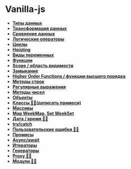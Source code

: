 # Vanilla-js

* **<a href="./pages/types/readme.md">Типы данных</a>**
* **<a href="./pages/transformation/readme.md">Трансформация данных</a>**
* **<a href="./pages/compare/readme.md">Сравнение данных</a>**
* **<a href="./pages/logic-operators/readme.md">Логические операторы</a>**
* **<a href="./pages/cycles/readme.md">Циклы</a>**
* **<a href="./pages/hoisting/readme.md">Hoisting</a>**
* **<a href="./pages/variables/readme.md">Виды переменных</a>**
* **<a href="./pages/functions/readme.md">Функции</a>**
* **<a href="./pages/scope/readme.md">Scope / область видимости</a>**
* **<a href="./pages/closure/readme.md">Замыкание</a>**
* **<a href="./pages/higher-order-functions/readme.md">Higher Order Functions / функции высшего порядка</a>**
* **<a href="./pages/string/readme.md">Методы строк</a>**
* **<a href="./pages/reg-exp/readme.md">Регулярные выражения</a>**
* **<a href="./pages/numbers/readme.md">Методы чисел</a>**
* **<a href="./pages/objects/readme.md">Объекты</a>**
* **<a href="./pages/classes/readme.md">Классы ✍🏼(дописать примеси)</a>**
* **<a href="./pages/array/readme.md">Массивы</a>**
* **<a href="./pages/map-set/readme.md">Map WeekMap, Set WeekSet</a>**
* **<a href="./pages/array/readme.md">Дата / время ✍🏼</a>**
* **<a href="./pages/try-catch/readme.md">try/catch</a>**
* **<a href="./pages/try-catch/readme.md">Пользовательские ошибки ✍🏼</a>**
* **<a href="./pages/promise/readme.md">Промисы</a>**
* **<a href="./pages/async-await/readme.md">Async/await</a>**
* **<a href="./pages/iterators/readme.md">Итераторы</a>**
* **<a href="./pages/generators/readme.md">Генераторы</a>**
* **<a href="./pages/async-await/readme.md">Proxy ✍🏼</a>**
* **<a href="./pages/async-await/readme.md">Модули ✍🏼</a>**
